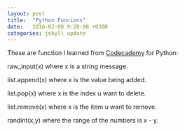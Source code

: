 ```yaml
---
layout: post
title:  "Python Funcions"
date:   2016-02-08 9:20:00 +0300
categories: jekyll update
---
```


These are function I learned from [Codecademy][code-cademy] for Python:

raw_input(x) where x is a string message.

list.append(x) where x is the value being added.

list.pop(x) where x is the index u want to delete.

list.remove(x) where x is the item u want to remove.

randint(x,y) where  the range of the numbers is x - y.



[code-cademy]: https://www.codecademy.com
